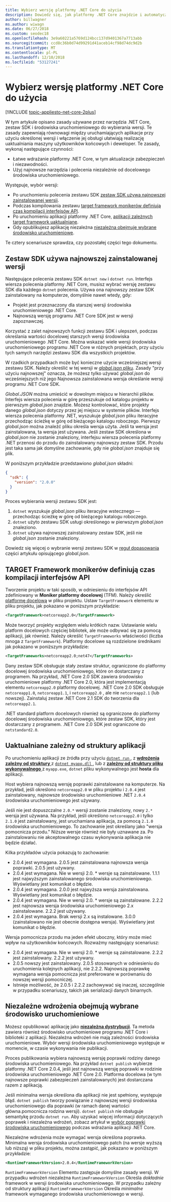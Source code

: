 ```yaml
---
title: Wybierz wersję platformy .NET Core do użycia
description: Dowiedz się, jak platformy .NET Core znajdzie i automatycznie wybiera wersje środowiska uruchomieniowego dla Twojego programu. Ponadto w tym artykule pokazano, jak do wymuszenia określonej wersji.
author: billwagner
ms.author: wiwagn
ms.date: 06/27/2018
ms.custom: seodec18
ms.openlocfilehash: 3e9a60221a5769d124bcc137d9401367a7713abb
ms.sourcegitcommit: ccd8c36b0d74d99291d41aceb14cf98d74dc9d2b
ms.translationtype: MT
ms.contentlocale: pl-PL
ms.lasthandoff: 12/10/2018
ms.locfileid: "53127241"
---
```

# <a name="select-the-net-core-version-to-use"></a>Wybierz wersję platformy .NET Core do użycia

[!INCLUDE [topic-appliesto-net-core-2plus](../../../includes/topic-appliesto-net-core-2plus.md)]

W tym artykule opisano zasady używane przez narzędzia .NET Core, zestaw SDK i środowiska uruchomieniowego do wybierania wersji. Te zasady zapewniają równowagi między uruchamiających aplikacje przy użyciu określonej wersji i włączenie jej obsługi ułatwiają realizację uaktualniania maszyny użytkowników końcowych i deweloper. Te zasady, wykonaj następujące czynności:

- Łatwe wdrażanie platformy .NET Core, w tym aktualizacje zabezpieczeń i niezawodności.
- Użyj najnowsze narzędzia i polecenia niezależnie od docelowego środowiska uruchomieniowego.

Występuje, wybór wersji:

- Po uruchomieniu polecenia zestawu SDK [zestaw SDK używa najnowszej zainstalowanej wersji](#the-sdk-uses-the-latest-installed-version).
- Podczas kompilowania zestawu [target framework monikerów definiują czas kompilacji interfejsów API](#target-framework-monikers-define-build-time-apis).
- Po uruchomieniu aplikacji platformy .NET Core, [aplikacji zależnych target framework uaktualniane](#framework-dependent-apps-roll-forward).
- Gdy opublikujesz aplikację niezależna [niezależna obejmuje wybrane środowisko uruchomieniowe](#self-contained-deployments-include-the-selected-runtime).

Te cztery scenariusze sprawdza, czy pozostałej części tego dokumentu.

## <a name="the-sdk-uses-the-latest-installed-version"></a>Zestaw SDK używa najnowszej zainstalowanej wersji

Następujące polecenia zestawu SDK `dotnet new` i `dotnet run`. Interfejs wiersza polecenia platformy .NET Core, musisz wybrać wersję zestawu SDK dla każdego `dotnet` polecenia. Używa ona najnowszy zestaw SDK zainstalowany na komputerze, domyślnie nawet wtedy, gdy:

* Projekt jest przeznaczony dla starszej wersji środowiska uruchomieniowego .NET Core.
* Najnowszą wersję programu .NET Core SDK jest w wersji zapoznawczej.

Korzystać z zalet najnowszych funkcji zestawu SDK i ulepszeń, podczas określania wartości docelowej starszych wersji środowiska uruchomieniowego .NET Core. Można wskazać wiele wersji środowiska uruchomieniowego programu .NET Core w różnych projektach, przy użyciu tych samych narzędzi zestawu SDK dla wszystkich projektów.

W rzadkich przypadkach może być konieczne użycie wcześniejszej wersji zestawu SDK. Należy określić w tej wersji w [ *global.json* pliku](../tools/global-json.md). Zasady "przy użyciu najnowszej" oznacza, że możesz tylko używać *global.json* do wcześniejszych niż jego Najnowsza zainstalowana wersja określanie wersji programu .NET Core SDK.

*Global.JSON* można umieścić w dowolnym miejscu w hierarchii plików. Interfejs wiersza polecenia w górę przeszukuje od katalogu projektu w pierwszym *global.json* znajdzie. Możesz kontrolować, które projekty danego *global.json* dotyczy przez jej miejscu w systemie plików. Interfejs wiersza polecenia platformy .NET, wyszukuje *global.json* pliku iteracyjne przechodząc ścieżkę w górę od bieżącego katalogu roboczego. Pierwszy *global.json* można znaleźć pliku określa wersja użyta. Jeśli ta wersja jest zainstalowana, ta wersja jest używana. Jeśli zestaw SDK określona w *global.json* nie zostanie znaleziony, interfejsu wiersza polecenia platformy .NET przenosi do przodu do zainstalowany najnowszy zestaw SDK. Przodu jest taka sama jak domyślne zachowanie, gdy nie *global.json* znajduje się plik.

W poniższym przykładzie przedstawiono *global.json* składni:

``` json
{
  "sdk": {
    "version": "2.0.0"
  }
}
```

Proces wybierania wersji zestawu SDK jest:

1. `dotnet` wyszukuje *global.json* pliku iteracyjne wstecznego — przechodząc ścieżkę w górę od bieżącego katalogu roboczego.
1. `dotnet` użyto zestawu SDK usługi określonego w pierwszym *global.json* znaleziono.
1. `dotnet` używa najnowszej zainstalowany zestaw SDK, jeśli nie *global.json* zostanie znaleziony.

Dowiedz się więcej o wybranie wersji zestawu SDK w [reguł dopasowania](../tools/global-json.md#matching-rules) części artykułu opisującego *global.json*.

## <a name="target-framework-monikers-define-build-time-apis"></a>TARGET Framework monikerów definiują czas kompilacji interfejsów API

Tworzenie projektu w taki sposób, w odniesieniu do interfejsów API zdefiniowany w **Moniker platformy docelowej** (TFM). Należy określić [platformę docelową](../../standard/frameworks.md) w pliku projektu. Ustaw `TargetFramework` elementu w pliku projektu, jak pokazano w poniższym przykładzie:

``` xml
<TargetFramework>netcoreapp2.0</TargetFramework>
```

Może tworzyć projekty względem wielu krótkich nazw. Ustawianie wielu platform docelowych częściej bibliotek, ale może odbywać się za pomocą aplikacji, jak również. Należy określić `TargetFrameworks` właściwości (liczba mnoga z `TargetFramework`). Platformy docelowe są rozdzielone średnikami jak pokazano w poniższym przykładzie:

``` xml
<TargetFrameworks>netcoreapp2.0;net47</TargetFrameworks>
```

Dany zestaw SDK obsługuje stały zestaw struktur, ograniczone do platformy docelowej środowiska uruchomieniowego, które on dostarczany z programem. Na przykład, .NET Core 2.0 SDK zawiera środowisko uruchomieniowe platformy .NET Core 2.0, która jest implementacją elementu `netcoreapp2.0` platformy docelowej. .NET Core 2.0 SDK obsługuje `netcoreapp1.0`, `netcoreapp1.1`, i `netcoreapp2.0` , ale nie `netcoreapp2.1` (lub nowszej). Zainstaluj zestaw .NET Core 2.1 SDK do tworzenia dla `netcoreapp2.1`.

.NET standard platform docelowych również są ograniczone do platformy docelowej środowiska uruchomieniowego, które zestaw SDK, który jest dostarczany z programem. .NET Core 2.0 SDK jest ograniczone do `netstandard2.0`.

## <a name="framework-dependent-apps-roll-forward"></a>Uaktualniane zależny od struktury aplikacji

Po uruchomieniu aplikacji ze źródła przy użyciu [ `dotnet run` ](../tools/dotnet-run.md), z [ **wdrożenia zależny od struktury** ](../deploying/index.md#framework-dependent-deployments-fdd) z [ `dotnet myapp.dll` ](../tools/dotnet.md#description), lub z [ **zależny od struktury pliku wykonywalnego** ](../deploying/index.md#framework-dependent-executables-fde) z `myapp.exe`, `dotnet` pliku wykonywalnego jest **hosta** dla aplikacji.

Host wybiera najnowszą wersję poprawki zainstalowane na komputerze. Na przykład, jeśli określono `netcoreapp2.0` w pliku projektu i `2.0.4` jest zainstalowany, najnowsze środowisko uruchomieniowe .NET `2.0.4` środowiska uruchomieniowego jest używany.

Jeśli nie jest dopuszczalne `2.0.*` wersji zostanie znaleziony, nowy `2.*` wersja jest używana. Na przykład, jeśli określono `netcoreapp2.0` i tylko `2.1.0` jest zainstalowany, jest uruchamiana aplikacja, za pomocą `2.1.0` środowiska uruchomieniowego. To zachowanie jest określany jako "wersja pomocnicza przodu." Niższe wersje również nie były uznawane za. Po zainstalowaniu nie akceptowalnego czasu wykonywania aplikacja nie będzie działać.

Kilka przykładów użycia pokazują to zachowanie:

- 2.0.4 jest wymagana. 2.0.5 jest zainstalowana najnowsza wersja poprawki. 2.0.5 jest używany.
- 2.0.4 jest wymagana. Nie w wersji 2.0. * wersje są zainstalowane. 1.1.1 jest najwyższym zainstalowanego środowiska uruchomieniowego. Wyświetlany jest komunikat o błędzie.
- 2.0.4 jest wymagana. 2.0.0 jest najwyższa wersja zainstalowana. Wyświetlany jest komunikat o błędzie.
- 2.0.4 jest wymagana. Nie w wersji 2.0. * wersje są zainstalowane. 2.2.2 jest najnowsza wersja środowiska uruchomieniowego 2.x zainstalowane. 2.2.2 jest używany.
- 2.0.4 jest wymagana. Brak wersji 2.x są instalowane. 3.0.0 (zainstalowano nie jest obecnie dostępna wersja). Wyświetlany jest komunikat o błędzie.

Wersja pomocnicza przodu ma jeden efekt uboczny, który może mieć wpływ na użytkowników końcowych. Rozważmy następujący scenariusz:

- 2.0.4 jest wymagana. Nie w wersji 2.0. * wersje są zainstalowane. 2.2.2 jest zainstalowany. 2.2.2 jest używany.
- 2.0.5 nowszy jest zainstalowany. 2.0.5 stosowanych w odniesieniu do uruchomienia kolejnych aplikacji, nie 2.2.2. Najnowszą poprawkę wymagana wersja pomocnicza jest preferowane w porównaniu do nowszej wersji pomocniczej.
- Istnieje możliwość, że 2.0.5 i 2.2.2 zachowywać się inaczej, szczególnie w przypadku scenariuszy, takich jak serializacji danych binarnych.

## <a name="self-contained-deployments-include-the-selected-runtime"></a>Niezależne wdrożenia obejmują wybrane środowisko uruchomieniowe

Możesz opublikować aplikację jako [ **niezależna dystrybucji**](../deploying/index.md#self-contained-deployments-scd). Ta metoda zawiera również środowisko uruchomieniowe programu .NET Core i biblioteki z aplikacji. Niezależna wdrożeń nie mają zależności środowiska uruchomieniowe. Wybór wersji środowiska uruchomieniowego występuje w momencie, w czasie wykonywania nie publikacji.

Proces publikowania wybiera najnowszą wersję poprawki rodziny danego środowiska uruchomieniowego. Na przykład `dotnet publish` wybierze platformy .NET Core 2.0.4, jeśli jest najnowszą wersję poprawki w rodzinie środowiska uruchomieniowego .NET Core 2.0. Platforma docelowa (w tym najnowsze poprawki zabezpieczeń zainstalowanych) jest dostarczana razem z aplikacją.

Jeśli minimalna wersja określona dla aplikacji nie jest spełniony, występuje błąd. `dotnet publish` tworzy powiązanie z najnowszej wersji środowiska uruchomieniowego dla poprawki (w ramach danej wartości główna.pomocnicza rodzina wersji). `dotnet publish` nie obsługuje semantykę przodu `dotnet run`. Aby uzyskać więcej informacji dotyczących poprawek i niezależna wdrożeń, zobacz artykuł w [wybór poprawki środowiska uruchomieniowego](../deploying/runtime-patch-selection.md) podczas wdrażania aplikacji .NET Core.

Niezależne wdrożenia może wymagać wersja określona poprawka. Minimalna wersja środowiska uruchomieniowego patch (na wersje wyższą lub niższą) w pliku projektu, można zastąpić, jak pokazano w poniższym przykładzie:

``` xml
<RuntimeFrameworkVersion>2.0.4</RuntimeFrameworkVersion>
```

`RuntimeFrameworkVersion` Elementu zastępuje domyślne zasady wersji. W przypadku wdrożeń niezależna `RuntimeFrameworkVersion` Określa *dokładnie* framework w wersji środowiska uruchomieniowego. W przypadku zależny od struktury aplikacji `RuntimeFrameworkVersion` Określa *minimalne* framework wymaganego środowiska uruchomieniowego w wersji.
